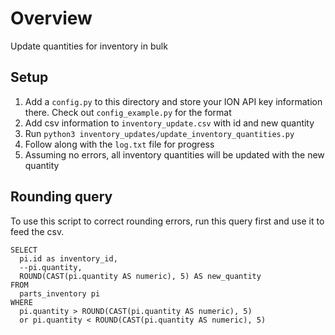 # Overview
Update quantities for inventory in bulk

## Setup
1. Add a `config.py` to this directory and store your ION API key information there. Check out `config_example.py` for the format
2. Add csv information to `inventory_update.csv` with id and new quantity
2. Run `python3 inventory_updates/update_inventory_quantities.py`
4. Follow along with the `log.txt` file for progress
5. Assuming no errors, all inventory quantities will be updated with the new quantity

## Rounding query
To use this script to correct rounding errors, run this query first and use it to feed the csv.
```
SELECT
  pi.id as inventory_id,
  --pi.quantity,
  ROUND(CAST(pi.quantity AS numeric), 5) AS new_quantity
FROM
  parts_inventory pi
WHERE
  pi.quantity > ROUND(CAST(pi.quantity AS numeric), 5)
  or pi.quantity < ROUND(CAST(pi.quantity AS numeric), 5)
```